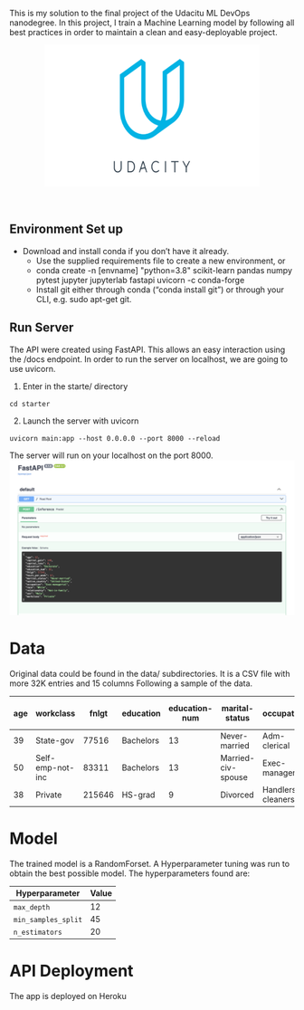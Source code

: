 This is my solution to the final project of the Udacitu ML DevOps nanodegree.
In this project, I train a Machine Learning model by following all best practices in order to maintain a clean and easy-deployable project.

<p align="center">
  <a href="https://easybase.io">
    <img src="starter/assets/Udacity_logo.png" alt="easybase logo black" width="380" height="250">
  </a>
</p>

<br />

## Environment Set up

- Download and install conda if you don’t have it already.
  - Use the supplied requirements file to create a new environment, or
  - conda create -n [envname] "python=3.8" scikit-learn pandas numpy pytest jupyter jupyterlab fastapi uvicorn -c conda-forge
  - Install git either through conda (“conda install git”) or through your CLI, e.g. sudo apt-get git.

## Run Server

The API were created using FastAPI. This allows an easy interaction using the /docs endpoint.
In order to run the server on localhost, we are going to use uvicorn.

1. Enter in the starte/ directory

```
cd starter
```

2. Launch the server with uvicorn

```
uvicorn main:app --host 0.0.0.0 --port 8000 --reload
```

The server will run on your localhost on the port 8000.
![alt text](starter/assets/image.png)

# Data

Original data could be found in the data/ subdirectories.
It is a CSV file with more 32K entries and 15 columns
Following a sample of the data.

| age | workclass        | fnlgt  | education | education-num | marital-status     | occupation        | relationship  | race  | sex  | capital-gain | capital-loss | hours-per-week | native-country | salary |
| --- | ---------------- | ------ | --------- | ------------- | ------------------ | ----------------- | ------------- | ----- | ---- | ------------ | ------------ | -------------- | -------------- | ------ |
| 39  | State-gov        | 77516  | Bachelors | 13            | Never-married      | Adm-clerical      | Not-in-family | White | Male | 2174         | 0            | 40             | United-States  | <=50K  |
| 50  | Self-emp-not-inc | 83311  | Bachelors | 13            | Married-civ-spouse | Exec-managerial   | Husband       | White | Male | 0            | 0            | 13             | United-States  | <=50K  |
| 38  | Private          | 215646 | HS-grad   | 9             | Divorced           | Handlers-cleaners | Not-in-family | White | Male | 0            | 0            |

# Model

The trained model is a RandomForset.
A Hyperparameter tuning was run to obtain the best possible model.
The hyperparameters found are:

| Hyperparameter      | Value |
| ------------------- | ----- |
| `max_depth`         | 12    |
| `min_samples_split` | 45    |
| `n_estimators`      | 20    |

# API Deployment

The app is deployed on Heroku
